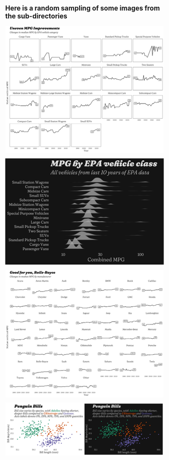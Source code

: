 
## Here is a random sampling of some images from the sub-directories

![](./cars_epa/med_mpg_by_class.jpg)

![](./cars_epa/mpg_ridges_byclass_last10years.jpg)

![](./cars_epa/med_mpg_by_make.jpg)

![](./penguins/penguin_bills_both.jpg)

